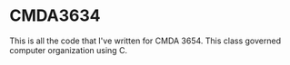# CMDA3634
This is all the code that I've written for CMDA 3654. This class governed computer organization using C.

